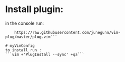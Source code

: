 # Install plugin:
in the console run:
``` curl -fLo ~/.vim/autoload/plug.vim --create-dirs \
    https://raw.githubusercontent.com/junegunn/vim-plug/master/plug.vim```

# myVimConfig
to install run :
```vim +'PlugInstall --sync' +qa```

